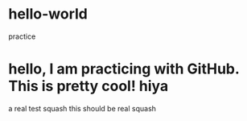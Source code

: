 # hello-world
practice

hello, I am practicing with GitHub. This is pretty cool!
hiya
=======
a real test
squash
this should be real squash
